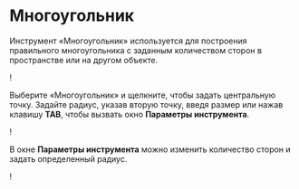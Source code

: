# Многоугольник

Инструмент «Многоугольник» используется для построения правильного многоугольника с заданным количеством сторон в пространстве или на другом объекте.

\![](<../.gitbook/assets/image (9) (1).png>)

Выберите «Многоугольник» и щелкните, чтобы задать центральную точку. Задайте радиус, указав вторую точку, введя размер или нажав клавишу **TAB**, чтобы вызвать окно **Параметры инструмента**.

\![](<../.gitbook/assets/image (7) (1).png>)

В окне **Параметры инструмента** можно изменить количество сторон и задать определенный радиус.

\![](<../.gitbook/assets/image (13) (1).png>)
